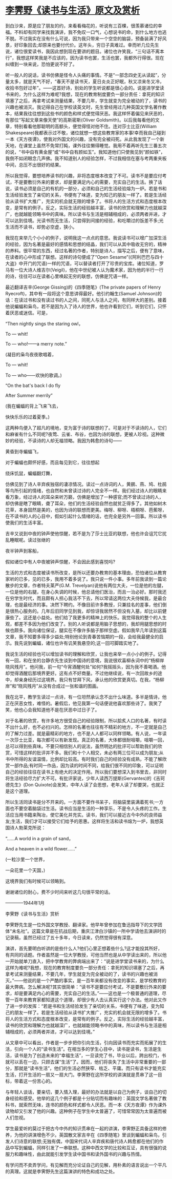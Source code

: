 # [李霁野《读书与生活》原文及赏析](https://www.vrrw.net/wx/8962.html)

到白沙来，原是应了朋友的约，来看看梅花的，听说有三百棵，很羡慕诸位的幸福。不料却有同学来找我演讲，我不免叹一口气，心想说书的命，到什么地方也逃不脱。不过我实在没有什么可说，因为我只带来一个空空的脑袋，预备装满了好风景，好印象回去;却原来也要付代价。这年头，穷日子真难过。幸而听几位先生说，诸位很爱读书，我因此想到现在要讲的题目。诸位也许笑我，“三句话不离本行”，我想这样笑我是不应该的，因为读书也罢，生活也罢，我都外行得很。现在纠缠到一块来说，恐怕更说不好了。

听一般人的说话，读书仿佛是怪令人头痛的事情。不是“一部念四史无从读起”，分量太多，就是天气不好，“春天不是读书天，夏日炎炎正好眠，秋又凉来冬又冷，收拾书包好过年”。——这首好诗，别处的学生听说都是很心会的。说是进学堂读书来的，为什么这样为难呢?我想，现在的教育制度要负一部分责任：拿死的知识填塞了之后，再拿考试来测量结果，不要几年，学生就变为完全被动的了，读书的兴趣也被消灭。我记得自己在学校读英文时，先生曾经用过几种英国文学名著作教本，结果我往往想到这些书的颜色和样式便觉得厌恶。我这样怀着偏见来厌恶的，有那位“写起文章来像天使”的高斯密斯(Oliver Goldsmith)。以后我每看他的文章，特别看看他那聪明的高额头，便觉得怪对他不住。连对莎士比亚(William Shakespeare)我都表示过不敬，诸位就想一想这些教育家的本事!幸而我自己碰到一本《天方夜谭》，使我对外国文的兴趣，没有完全被闷死。从此我发现了一个新天地，在课堂上虽然不免常打盹，课外往往懒得睡觉。我用不着再听先生三番五次的说，“书中自有黄金屋”或“书中自有颜如玉”。我知道他们只使我见到“颜如铁”，我倒不如闭眼念几声佛。我不知道别人的经验怎样，不过我相信在塞与考两重夹板中间，总压不出很好的结果。



所以我觉得，要想培养读书的兴趣，非将态度根本改变了不可。读书不是要应付考试，不是要敷衍外来的要求，却是要满足内心的需要，充实自己的生活。换了话说，读书必须是自己的有机的一部分，必须和自己的生活经验熔为一炉。若是书和生活经验发生了亲切的关系，书便有了味道，变为知己的朋友一样了。若是生活经验从读书扩大推广，充实的机会就无限的增多了。书将人的生活方式和态度根本改变，是常有的例子。反之，实际生活的经验越丰富，读书的欣赏和理解力也就越深广，也就越能领略书中的真味。所以读书与生活是相辅相成的，必须两者并进，才可以达到佳境。光读书而无生活，只尝得到间接的经验，和吃嚼过的饭差不多;光生活而不读书，却势必空虚，狭小。

我现在来举几个小小的例子，说明我这一点点的意思。我说读书可以增广加深生活的经验，因为名著是最好的感情和思想的结晶，我们可以从其中吸收无穷的，精神的养料。很平常的东西，经过名著的作者，特别是诗人，描写之后，便有了意味，在读者的心中形成了联想。这样的诗句便成了“Open Sesame”(《阿利巴巴与四十大盗》中开门的咒语)一样的咒语，可以替读者打开了珍贵的宝库。诸位知道，罗马有一位大诗人维吉尔(Veigil)，他在中世纪被人认为魔术家，因为他的半行一行的诗，往往可以在读者心里唤起无穷的联想，仿佛是咒语一样。

最近翻译吉辛(George Gissing)的《四季随笔》(The private papers of Henry Ryecroft)，其中有一段将这个意思讲得最好。他引约翰生(Samuel Johnson)的话：在读过书和没有读过书的人之间，同死人与活人之间，有同样大的差别。接着他说蝙蝠和枭鸟，若不是因为入了诗人的世界，他也许看到它们，听到它们，只怀着厌恶或迷信。可是，

“Then nightly sings the staring owl，

To — whit!

To — who!——a merry note.”

(凝目的枭鸟夜夜歌唱着，

To — whit!

To — who——欢快的歌调。)

“On the bat's back I do fly

After Summer merrily”

(我在蝙蝠的背上飞来飞去，

快快乐乐的过着夏季。)

这两种鸟便入了超凡的境地，变为富于诗的联想的了。可是对于不读诗的人，它们和麻雀有什么不同呢?夜莺、云雀、布谷，也因为诗的联想，更被人珍视。这种微妙的经验，不读诗的人却无福领略。我因为韩愈的诗句——

黄昏到寺蝙蝠飞，

对于蝙蝠也颇怀好感，而且每见到它，往往想起

绕床饥鼠，蝙蝠翻灯舞，

仿佛见到了诗人辛弃疾独宿的凄凉情况。读过一点诗词的人，黄鹂、燕、鸠、杜鹃等鸟所引起的情绪，也自然和未曾读过诗的人完全不一样。我们经过诗人的眼睛来看万象，经过诗人的耳朵来听万籁，仿佛是增加了一种感官;而不曾读过诗的人，却仿佛是瞎了眼睛，聋了耳朵，他们的生活经验自然也就贫乏得多了。其他如树木花草，本身固然是美的，也因为诗的联想而更美。梅呀、柳呀、梧桐呀、芭蕉呀，在不读书的人的心目中，假如引起什么情绪的话，也完全是另外一回事。所以读书使我们的生活丰富。

吉辛又说到中夜的钟声使他惊醒，若不是为了莎士比亚的联想，他也许会诅咒它扰乱睡眠呢。读过张继的

夜半钟声到客船，

假如诸位中有人中夜被钟声惊醒，不会因此感到喜悦吗?

生活的方式和态度被读书所改变，是所以还要办教育的基本理由，恐怕诸位从教育家听的已多，见的已多，我用不着多说了。我只说一件小事。多年前我读到一篇论散步的文章，作者特夫莱严(G.M. Trevelyan)说他有两位大夫，一位是他的左腿，一位是他的右腿，在身心失调的时候，他总请他们医治，而且一治必好。那时我还在穷学生时代，而且颇有人担心我活不下去，所以常请这两位大夫侍候我，是最合理，也是最经济的事。决然下聘约。不像目前许多教授，只兼挂名的差事，他们倒是很热心服务的。几年后旧同学见到我，却惊讶我居然不但没有入墓，却比以前健康些了。这还是小益处。他们给了我更多的精神上的快乐。我觉得我的整个的人生观，都差不多因为他们改变了。别的人听说都是用脑子思想的，我却用腿思想的时候也颇多。我向诸位保证，腿实在不像许多脑子那样空虚。假如我早几年读到这篇文章，我不知要多得多少益处;特别他论到青春苦恼期的一段，会给我最健全的启示。我先说到蝙蝠，诸位也许有讥笑我悬空的;这一回可脚踏实地了。

我说生活的经验也可以增加读书的理解和欣赏，让我也来举一点小小的例子。记得有一回，和在坐的台静农先生谈到中国诗的意境，我说很欢喜柳永词中的“杨柳岸晓风残月”。他问我，前一句“今宵酒醒何处”如何?我摇摇头，因为我不善喝酒。他却觉得酒醒后那境界更好。这有点不好商量。不过他继续说，有一次回故乡的途中，却亲身经历过这境界。我只有甘拜下风，承认他的欣赏更真切。在我，“杨柳岸”和“晓风残月”从没有合成过一张和谐的图画。

我在北平，教学生读过一点诗，有一位坦然承认念不出什么味道。多半是情诗，他正在厌恶女性，难怪的。暑假后，他见我第一句话便说他喜欢那些诗了。我笑了笑，他也心会我知道他不是在厌恶中过日子了。

对于名著的欣赏，有许多地方很受自己的经验限制，所以脍炙人口的名著，有时读不出什么好，也不必扫兴的。怎样的名著也往往有不精彩的地方，不一定就是自己的了解力过差。就是最精彩的地方，也不是人人都可以同样领略。有人说，一年读一次莎士比亚，每次都可以有新发现。真正的名著，大体都很耐咀嚼，咀嚼一回，总可以得到些真味。不要只相信别人的说法，虽然明达的批评可以帮助我们的欣赏，可惜这样的批评并不多。我们和十个人相交，未必有两三位可以成为朋友;从书中所得的友谊温情，比例却比较高。有时我们自己的经验没有成熟，不能了解欣赏一部作品;有时同一作品，因为读的时间不同，给我们很不同的印象，可以证明自己的经验往往在读书上有绝大的决定作用。所以我们要想深入到书里去，非同时将生活经验尽力扩大不可。有批评家说，少年人读西万提斯(Gervantes)的《吉珂德先生》(Don Quixote)会发笑，中年人读了会思想，老年人读了却要哭，也就正是这个道理。

所以生活同读书是分不开来的。一方面不要作书呆子，将脑袋里装满着死书;一方面也不要空着脑袋过生活。读书应当是生活的一种享乐，不是令人头疼的工作。生活应当用书籍来陶冶，使它美化并充实。读书，我们可以接近古今中外的良师益友;生活，我们才可以接受它们给予的恩惠。这样将生活和读书熔为一炉，我想英国诗人勃莱克所说：

“……A world in a grain of sand，

And a heaven in a wild flower……”

(一粒沙里一个世界，

一朵花里一个天国，)

这境界我们有时候可以领略到。

谢谢诸位的耐心，费不少时间来听这几句很平常的话。

————1944年1月

李霁野《读书与生活》赏析

李霁野先生是一位外国文学教授、翻译家。他早年曾参加在鲁迅指导下的文学团体“未名社”。这篇文章是在抗战后期，重庆江津白沙镇的一所中学请他去演讲时的记录稿，虽然已经过了五十多年，今日读来，仍然觉得很有深意。

演讲，首先要明白听讲的是些什么人?他们心里正想着些什么?这才能投其所好，有共同的话题。作者虽然是一位大学教授，可他当然也是从中学读出来的，所以他一开始就单刀直入，把中学教育的弊病端出来了：“说是进学堂读书来的，为什么这样为难呢?我想，现在的教育制度要负一部分责任：拿死的知识填塞了之后，再拿考试来测量结果，不要几年，学生就变为完全被动的了，读书的兴趣也被消灭。”——他说的是一个严酷的事实，是一百年来都没有改变的事实，是学校教育的最大弊病。怎么解决呢?其实很简单：“读书不是要应付考试，不是要敷衍外来的要求，却是要满足内心的需要，充实自己的生活。”——这也是一个极普通的道理，尽管一百年来教育家都知道这个道理，却很少有人去认真实行这个办法。他对此又作了进一步的发挥：“若是书和生活经验发生了亲切的关系，书便有了味道，变为知己的朋友一样了。若是生活经验从读书扩大推广，充实的机会就无限的增多了。书将人的生活方式和态度根本改变，是常有的例子。反之，实际生活的经验越丰富，读书的欣赏和理解力也就越深广，也就越能领略书中的真味，所以读书与生活是相辅相成的，必须两者并进，才可以达到佳境。”

从文章中可以看出，作者是一步步把你引向生活，引向因读书而充实而拓展了的生活，引向一个人的“读书生活”。在相当多的学生心目中，读书是读书，生活是生活，读书是为了创造未来的“幸福生活”，一旦读完了书，毕业以后，跨出校门，书就可以丢在一边，只顾去谋“生活”了。因而，他们将丧失了生活中非常重要的一部分，那就是“读书生活”，他们的生活必然狭窄、枯乏、平庸。而只有读书才能充实生活，打开生活的一扇又一扇大门。李霁野在这所学校的讲演就是贯串了这一目标，带着这一份苦心的。

与年轻人谈话，要亲切，要入情入理，最好的办法就是以自己为例子，谈自己的切身经验和感受。他举的这几个例子都是十分贴切而有趣味的：英国文学名著做了教科书，就索然无味，连书的颜色和样式都令人厌恶。而一本《天方夜谭》作为课外读物却又引发了他的兴趣。这种例子在学生中太普遍了，可惜常常因为太普遍而被人们忽视。

学生最爱听的莫过于把古今中外的知识贯串在一起的讲演，李霁野正具备这样的修养，为他的讲演增色不少。英国散文家吉辛在《四季随笔》里谈到蝙蝠和枭鸟，引发人们诗意的联想;无独有偶，中国宋代词人辛弃疾和唐代诗人韩愈都在他们的作品中写到蝙蝠，同样引发了一串联想。这种中西文学的比较和互证，具有很强的说服力和趣味性，由此就能引发学生读中国书和读外国书的兴趣与热情。

有学问而不卖弄学问，有见解而充分论证自己的见解，用朴素的语言说出一个平凡的真理。这就是李霁野先生这篇演讲的特色和成功之处。

